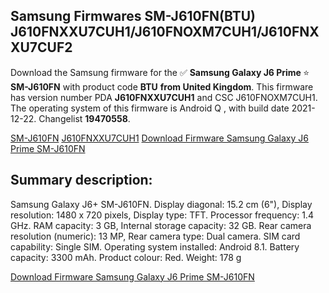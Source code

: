 <h2>Samsung Firmwares SM-J610FN(BTU) J610FNXXU7CUH1/J610FNOXM7CUH1/J610FNXXU7CUF2</h2>
Download the Samsung firmware for the ✅ <strong>Samsung Galaxy J6 Prime </strong> ⭐ <strong>SM-J610FN</strong> with product code <strong>BTU</strong> <strong> from United Kingdom</strong>. This firmware has version number PDA <strong>J610FNXXU7CUH1</strong> and CSC J610FNOXM7CUH1. The operating system of this firmware is Android Q , with build date 2021-12-22. Changelist <strong>19470558</strong>.

[SM-J610FN](https://samfirm.shop/samsung/model/SM-J610FN)
[J610FNXXU7CUH1](https://samfirm.shop/samsung/pda/J610FNXXU7CUH1)
[Download Firmware Samsung Galaxy J6 Prime SM-J610FN](https://samfirm.shop/samsung/firmware/484441)
<h2>Summary description:</h2>
<p>Samsung Galaxy J6+ SM-J610FN. Display diagonal: 15.2 cm (6"), Display resolution: 1480 x 720 pixels, Display type: TFT. Processor frequency: 1.4 GHz. RAM capacity: 3 GB, Internal storage capacity: 32 GB. Rear camera resolution (numeric): 13 MP, Rear camera type: Dual camera. SIM card capability: Single SIM. Operating system installed: Android 8.1. Battery capacity: 3300 mAh. Product colour: Red. Weight: 178 g</p>


[Download Firmware Samsung Galaxy J6 Prime SM-J610FN](https://samfirm.shop/samsung/firmware/484441)
